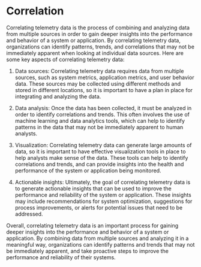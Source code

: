 # Correlation

Correlating telemetry data is the process of combining and analyzing data from multiple sources in order to gain deeper insights into the performance and behavior of a system or application. By correlating telemetry data, organizations can identify patterns, trends, and correlations that may not be immediately apparent when looking at individual data sources. Here are some key aspects of correlating telemetry data:

1. Data sources: Correlating telemetry data requires data from multiple sources, such as system metrics, application metrics, and user behavior data. These sources may be collected using different methods and stored in different locations, so it is important to have a plan in place for integrating and analyzing the data.
1. Data analysis: Once the data has been collected, it must be analyzed in order to identify correlations and trends. This often involves the use of machine learning and data analytics tools, which can help to identify patterns in the data that may not be immediately apparent to human analysts.
1. Visualization: Correlating telemetry data can generate large amounts of data, so it is important to have effective visualization tools in place to help analysts make sense of the data. These tools can help to identify correlations and trends, and can provide insights into the health and performance of the system or application being monitored.

1. Actionable insights: Ultimately, the goal of correlating telemetry data is to generate actionable insights that can be used to improve the performance and reliability of the system or application. These insights may include recommendations for system optimization, suggestions for process improvements, or alerts for potential issues that need to be addressed.

Overall, correlating telemetry data is an important process for gaining deeper insights into the performance and behavior of a system or application. By combining data from multiple sources and analyzing it in a meaningful way, organizations can identify patterns and trends that may not be immediately apparent, and take proactive steps to improve the performance and reliability of their systems.